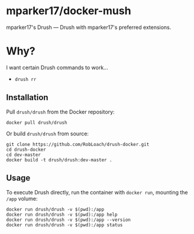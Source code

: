 # mparker17/docker-mush

mparker17's Drush — Drush with mparker17's preferred extensions.

# Why?

I want certain Drush commands to work...

* `drush rr`


## Installation

Pull `drush/drush` from the Docker repository:

```
docker pull drush/drush
```

Or build `drush/drush` from source:

```
git clone https://github.com/RobLoach/drush-docker.git
cd drush-docker
cd dev-master
docker build -t drush/drush:dev-master .
```


## Usage

To execute Drush directly, run the container with `docker run`, mounting the `/app` volume:

```
docker run drush/drush -v $(pwd):/app
docker run drush/drush -v $(pwd):/app help
docker run drush/drush -v $(pwd):/app --version
docker run drush/drush -v $(pwd):/app status
```

